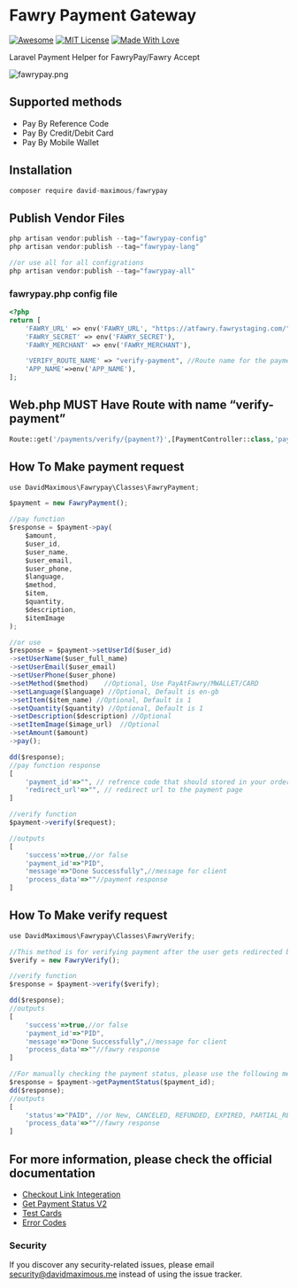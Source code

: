 # Fawry Payment Gateway

[![Awesome](https://cdn.rawgit.com/sindresorhus/awesome/d7305f38d29fed78fa85652e3a63e154dd8e8829/media/badge.svg)](https://github.com/sindresorhus/awesome)
[![MIT License](https://img.shields.io/badge/License-MIT-green.svg)](https://choosealicense.com/licenses/mit/)
[![Made With Love](https://img.shields.io/badge/Made%20With-Love-orange.svg)](https://github.com/chetanraj/awesome-github-badges)

Laravel Payment Helper for FawryPay/Fawry Accept

![fawrypay.png](https://developer.fawrystaging.com/fawrypay/img/brand/blue.png)


## Supported methods

- Pay By Reference Code
- Pay By Credit/Debit Card
- Pay By Mobile Wallet

## Installation

```jsx
composer require david-maximous/fawrypay
```

## Publish Vendor Files

```jsx
php artisan vendor:publish --tag="fawrypay-config"
php artisan vendor:publish --tag="fawrypay-lang"

//or use all for all configrations
php artisan vendor:publish --tag="fawrypay-all"
```

### fawrypay.php config file

```php
<?php
return [
    'FAWRY_URL' => env('FAWRY_URL', "https://atfawry.fawrystaging.com/"), //https://www.atfawry.com/ for production
    'FAWRY_SECRET' => env('FAWRY_SECRET'),
    'FAWRY_MERCHANT' => env('FAWRY_MERCHANT'),

    'VERIFY_ROUTE_NAME' => "verify-payment", //Route name for the payment verify route
    'APP_NAME'=>env('APP_NAME'),
];
```

## Web.php MUST Have Route with name “verify-payment”

```php
Route::get('/payments/verify/{payment?}',[PaymentController::class,'payment_verify'])->name('verify-payment');
```

## How To Make payment request

```jsx
use DavidMaximous\Fawrypay\Classes\FawryPayment;

$payment = new FawryPayment();

//pay function
$response = $payment->pay(
    $amount,
    $user_id,
    $user_name,
    $user_email,
    $user_phone,
    $language,
    $method,
    $item,
    $quantity,
    $description,
    $itemImage
);

//or use
$response = $payment->setUserId($user_id)
->setUserName($user_full_name)
->setUserEmail($user_email)
->setUserPhone($user_phone)
->setMethod($method)    //Optional, Use PayAtFawry/MWALLET/CARD
->setLanguage($language) //Optional, Default is en-gb
->setItem($item_name) //Optional, Default is 1
->setQuantity($quantity) //Optional, Default is 1
->setDescription($description) //Optional
->setItemImage($image_url)  //Optional
->setAmount($amount)
->pay();

dd($response);
//pay function response 
[
	'payment_id'=>"", // refrence code that should stored in your orders table
	'redirect_url'=>"", // redirect url to the payment page
]

//verify function
$payment->verify($request);

//outputs
[
	'success'=>true,//or false
    'payment_id'=>"PID",
	'message'=>"Done Successfully",//message for client
	'process_data'=>""//payment response
]
```

## How To Make verify request

```jsx
use DavidMaximous\Fawrypay\Classes\FawryVerify;

//This method is for verifying payment after the user gets redirected back to your website, should be used inside the verify route function
$verify = new FawryVerify();

//verify function
$response = $payment->verify($verify);

dd($response);
//outputs
[
	'success'=>true,//or false
    'payment_id'=>"PID",
	'message'=>"Done Successfully",//message for client
	'process_data'=>""//fawry response
]

//For manually checking the payment status, please use the following method
$response = $payment->getPaymentStatus($payment_id);
dd($response);
//outputs
[
    'status'=>"PAID", //or New, CANCELED, REFUNDED, EXPIRED, PARTIAL_REFUNDED, FAILED
    'process_data'=>""//fawry response
]
```

## For more information, please check the official documentation

- [Checkout Link Integeration](https://developer.fawrystaging.com/docs/express-checkout/fawrypay-hosted-checkout)
- [Get Payment Status V2](https://developer.fawrystaging.com/docs/express-checkout/payment-notifications/get-payment-status-v2)
- [Test Cards](https://developer.fawrystaging.com/docs/express-checkout/testing/testing)
- [Error Codes](https://developer.fawrystaging.com/docs/express-checkout/error-codes/error-codes)

### Security

If you discover any security-related issues, please email [security@davidmaximous.me](mailto:security@davidmaximous.me) instead of using the issue tracker.
